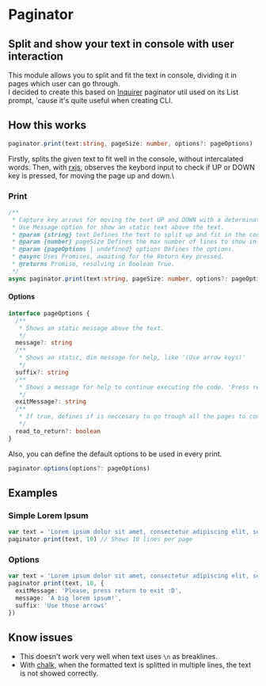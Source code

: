 # **Paginator** 
## Split and show your text in console with user interaction
This module allows you to split and fit the text in console, dividing it in pages which user can go through.\
I decided to create this based on [Inquirer](https://www.npmjs.com/package/inquirer) paginator util used on its List prompt, 'cause it's quite useful when creating CLI.
## **How this works**
```typescript
paginator.print(text:string, pageSize: number, options?: pageOptions)
```
Firstly, splits the given text to fit well in the console, without intercalated words. Then, with [rxjs](https://link), observes the keybord input to check if UP or DOWN key is pressed, for moving the page up and down.\
### **Print**
```typescript
/**
 * Capture key arrows for moving the text UP and DOWN with a determinate PageSize.
 * Use Message option for show an static text above the text.
 * @param {string} text Defines the text to split up and fit in the console.
 * @param {number} pageSize Defines the max number of lines to show in console. Use a positive integer.
 * @param {pageOptions | undefined} options Defines the options.
 * @async Uses Promises, awaiting for the Return key pressed.
 * @returns Promise, resolving in Boolean True.
 */
async paginator.print(text:string, pageSize: number, options?: pageOptions)
```
#### **Options**
```typescript
interface pageOptions {
  /**
   * Shows an static message above the text.
   */
  message?: string
  /**
   * Shows an static, dim message for help, like '(Use arrow keys)'
   */
  suffix?: string
  /**
   * Shows a message for help to continue executing the code. 'Press return button to exit'
   */
  exitMessage?: string
  /**
   * If true, defines if is neccesary to go trough all the pages to continue.
   */
  read_to_return?: boolean
}
```
Also, you can define the default options to be used in every print.
```typescript
paginator.options(options?: pageOptions)
```

## **Examples**
### **Simple Lorem Ipsum**
```typescript
var text = 'Lorem ipsum dolor sit amet, consectetur adipiscing elit, sed do eiusmod tempor incididunt ut labore et dolore magna aliqua...' // Just a big lorem ipsum
paginator.print(text, 10) // Shows 10 lines per page
```
### **Options**
```typescript
var text = 'Lorem ipsum dolor sit amet, consectetur adipiscing elit, sed do eiusmod tempor incididunt ut labore et dolore magna aliqua...' // The same big lorem ipsum
paginator.print(text, 10, {
  exitMessage: 'Please, press return to exit :D',
  message: 'A big lorem ipsum!',
  suffix: 'Use those arrows'
})
```
## **Know issues**
- This doesn't work very well when text uses `\n` as breaklines.
- With [chalk](https://link), when the formatted text is splitted in multiple lines, the text is not showed correctly.